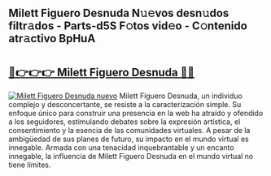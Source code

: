 ## Milett Figuero Desnuda N𝚞𝚎vos desn𝚞dos filtr𝚊dos - Parts-d5S F𝚘tos vid𝚎o - C𝚘ntenido atr𝚊ctivo BpHuA

# <h2><a href="http://mbbcyw3.tromn.icu/?c=Milett+Figuero+Desnuda">🔗👉👉👉 Milett Figuero Desnuda 🔗🔗</a></h2>

[![Milett Figuero Desnuda nuevo](https://i.imgur.com/pEAQMta.gif)](http://mbbcyw3.tromn.icu/?c=Milett+Figuero+Desnuda)
Milett Figuero Desnuda, un individuo complejo y desconcertante, se resiste a la caracterización simple. Su enfoque único para construir una presencia en la web ha atraído y ofendido a los seguidores, estimulando debates sobre la expresión artística, el consentimiento y la esencia de las comunidades virtuales. A pesar de la ambigüedad de sus planes de futuro, su impacto en el mundo virtual es innegable. Armada con una tenacidad inquebrantable y un encanto innegable, la influencia de Milett Figuero Desnuda en el mundo virtual no tiene límites.
